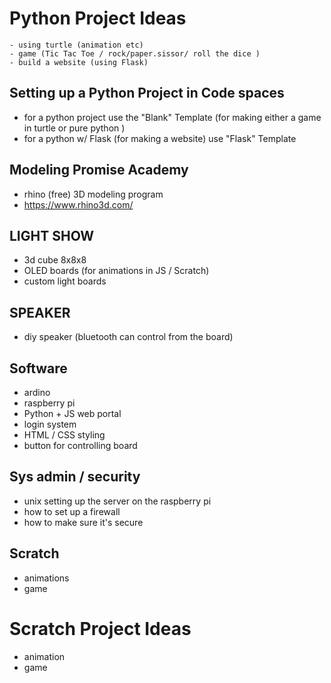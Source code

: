 # Python Project Ideas 
	- using turtle (animation etc)
	- game (Tic Tac Toe / rock/paper.sissor/ roll the dice ) 
	- build a website (using Flask) 


## Setting up a Python Project in Code spaces  

- for a python project use the "Blank" Template (for making either a game in turtle or pure python )
- for a python w/ Flask (for making a website) use "Flask" Template 


## Modeling Promise Academy 
- rhino (free) 3D modeling program 
- https://www.rhino3d.com/ 

## LIGHT SHOW 
- 3d cube 8x8x8 
- OLED boards (for animations in JS / Scratch) 
- custom light boards  

## SPEAKER 
- diy speaker (bluetooth can control from the board)

## Software
- ardino 
- raspberry pi 
- Python + JS web portal 
- login system 
- HTML / CSS styling 
- button for controlling board 


## Sys admin / security
- unix setting up the server on the raspberry pi 
- how to set up a firewall
- how to make sure it's secure 

## Scratch 
- animations 
- game 


# Scratch Project Ideas 
  - animation
  - game 

